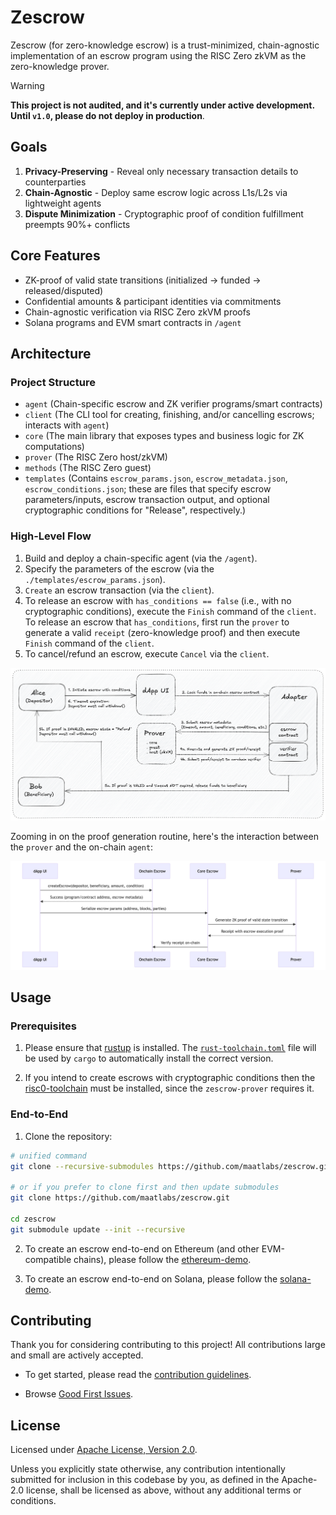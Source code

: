 # Zescrow

Zescrow (for zero-knowledge escrow) is a trust-minimized, chain-agnostic implementation of an escrow program using the RISC Zero zkVM as the zero-knowledge prover.

> [!WARNING]

**This project is not audited, and it's currently under active development. Until `v1.0`, please do not deploy in production**.

## Goals

1. **Privacy-Preserving** - Reveal only necessary transaction details to counterparties  
2. **Chain-Agnostic** - Deploy same escrow logic across L1s/L2s via lightweight agents  
3. **Dispute Minimization** - Cryptographic proof of condition fulfillment preempts 90%+ conflicts  

## Core Features  

- ZK-proof of valid state transitions (initialized → funded → released/disputed)  
- Confidential amounts & participant identities via commitments  
- Chain-agnostic verification via RISC Zero zkVM proofs  
- Solana programs and EVM smart contracts in `/agent`

## Architecture

### Project Structure

- `agent` (Chain-specific escrow and ZK verifier programs/smart contracts)
- `client` (The CLI tool for creating, finishing, and/or cancelling escrows; interacts with `agent`)
- `core` (The main library that exposes types and business logic for ZK computations)
- `prover` (The RISC Zero host/zkVM)
- `methods` (The RISC Zero guest)
- `templates` (Contains `escrow_params.json`, `escrow_metadata.json`, `escrow_conditions.json`; these are files that specify escrow parameters/inputs, escrow transaction output, and optional cryptographic conditions for "Release", respectively.)

### High-Level Flow

1. Build and deploy a chain-specific agent (via the `/agent`).
2. Specify the parameters of the escrow (via the `./templates/escrow_params.json`).
3. `Create` an escrow transaction (via the `client`).
4. To release an escrow with `has_conditions == false` (i.e., with no cryptographic conditions), execute the `Finish` command of the `client`.
To release an escrow that `has_conditions`, first run the `prover` to generate a valid `receipt` (zero-knowledge proof) and then execute `Finish` command of the `client`.
5. To cancel/refund an escrow, execute `Cancel` via the `client`.

![Zescrow architecture diagram](./assets/zescrow-arch.png)

Zooming in on the proof generation routine, here's the interaction between the `prover` and the on-chain `agent`:

![Proof generation flow diagram](./assets/proof-gen-flow.png)

## Usage

### Prerequisites

1. Please ensure that [rustup] is installed. The [`rust-toolchain.toml`][rust-toolchain] file will be used by `cargo` to
automatically install the correct version.

2. If you intend to create escrows with cryptographic conditions then the [risc0-toolchain] must be installed, since the `zescrow-prover` requires it.

### End-to-End

1. Clone the repository:

```sh
# unified command
git clone --recursive-submodules https://github.com/maatlabs/zescrow.git

# or if you prefer to clone first and then update submodules
git clone https://github.com/maatlabs/zescrow.git

cd zescrow
git submodule update --init --recursive
```

2. To create an escrow end-to-end on Ethereum (and other EVM-compatible chains), please follow the [ethereum-demo][ethereum-demo].

3. To create an escrow end-to-end on Solana, please follow the [solana-demo][solana-demo].

## Contributing

Thank you for considering contributing to this project! All contributions large and small are actively accepted.

- To get started, please read the [contribution guidelines](https://github.com/maatlabs/zescrow/blob/main/CONTRIBUTING.md).

- Browse [Good First Issues](https://github.com/maatlabs/zescrow/labels/good%20first%20issue).

## License

Licensed under [Apache License, Version 2.0](./LICENSE).

Unless you explicitly state otherwise, any contribution intentionally submitted for inclusion in this codebase by you, as defined in the Apache-2.0 license, shall be licensed as above, without any additional terms or conditions.

[ethereum-demo]: demos/ethereum_demo.md
[risc0-toolchain]: https://dev.risczero.com/api/zkvm/quickstart#1-install-the-risc-zero-toolchain
[rust-toolchain]: rust-toolchain.toml
[rustup]: https://rustup.rs
[solana-demo]: demos/solana_demo.md
